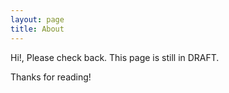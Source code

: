 ```yaml
---
layout: page
title: About
---
```


<p class="message">
  Hi!, Please check back. This page is still in DRAFT. 
</p>


Thanks for reading!
